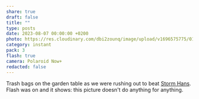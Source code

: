 ```yaml
---
share: true
draft: false
title: ""
type: posts
date: 2023-08-07 00:00:00 +0200
photo: https://res.cloudinary.com/dbi2zounq/image/upload/v1696575775/018_ryfkde.jpg
category: instant
pack: 3
flash: true
camera: Polaroid Now+
redacted: false
---
```


Trash bags on the garden table as we were rushing out to beat [Storm Hans](https://en.wikipedia.org/wiki/2022%E2%80%9323_European_windstorm_season#Western_Group_(United_Kingdom,_Ireland_and_the_Netherlands)). Flash was on and it shows: this picture doesn't do anything for anything.
